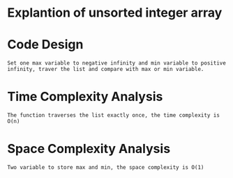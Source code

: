 # Explantion of unsorted integer array

# Code Design

    Set one max variable to negative infinity and min variable to positive infinity, traver the list and compare with max or min variable.

# Time Complexity Analysis

    The function traverses the list exactly once, the time complexity is O(n)

# Space Complexity Analysis

    Two variable to store max and min, the space complexity is O(1)

